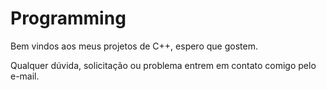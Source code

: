 # Programming

Bem vindos aos meus projetos de C++, espero que gostem.

Qualquer dúvida, solicitação ou problema entrem em contato comigo pelo e-mail.
